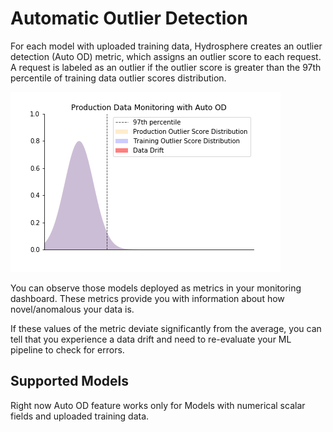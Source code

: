 # Automatic Outlier Detection

For each model with uploaded training data, Hydrosphere creates an outlier detection \(Auto OD\) metric, which assigns an outlier score to each request. A request is labeled as an outlier if the outlier score is greater than the 97th percentile of training data outlier scores distribution.

![](../../.gitbook/assets/auto_od_feature%20%281%29%20%282%29%20%281%29.gif)

You can observe those models deployed as metrics in your monitoring dashboard. These metrics provide you with information about how novel/anomalous your data is.

If these values of the metric deviate significantly from the average, you can tell that you experience a data drift and need to re-evaluate your ML pipeline to check for errors.

## Supported Models

Right now Auto OD feature works only for Models with numerical scalar fields and uploaded training data.


